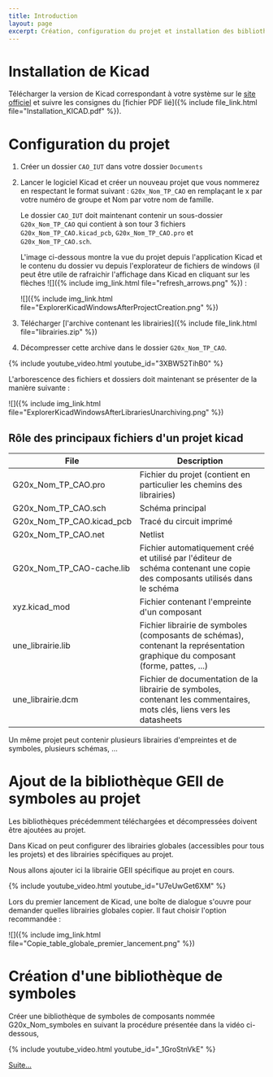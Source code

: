 ```yaml
---
title: Introduction
layout: page
excerpt: Création, configuration du projet et installation des bibliothèques (commencer ici)
---
```


# Installation de Kicad

Télécharger la version de Kicad correspondant à votre système sur le [site officiel](https://www.kicad-pcb.org/download/) et suivre les consignes du [fichier PDF lié]({% include file_link.html file="Installation_KICAD.pdf" %}).


# Configuration du projet

1. Créer un dossier `CAO_IUT` dans votre dossier `Documents`
1. Lancer le logiciel Kicad et créer un nouveau projet que vous nommerez en respectant le format suivant : `G20x_Nom_TP_CAO` en remplaçant le x par votre numéro de groupe et Nom par votre nom de famille.

    Le dossier `CAO_IUT` doit maintenant contenir un sous-dossier `G20x_Nom_TP_CAO` qui contient à son tour 3 fichiers `G20x_Nom_TP_CAO.kicad_pcb`, `G20x_Nom_TP_CAO.pro` et `G20x_Nom_TP_CAO.sch`. 
    
    L'image ci-dessous montre la vue du projet depuis l'application Kicad et le contenu du dossier vu depuis l'explorateur de fichiers de windows (il peut être utile de rafraichir l'affichage dans Kicad en cliquant sur les flèches ![]({% include img_link.html file="refresh_arrows.png" %}) :
    
    ![]({% include img_link.html file="ExplorerKicadWindowsAfterProjectCreation.png" %})

3. Télécharger [l'archive contenant les librairies]({% include file_link.html file="librairies.zip" %})
4. Décompresser cette archive dans le dossier `G20x_Nom_TP_CAO`.
 

{% include youtube_video.html youtube_id="3XBW52TihB0" %}

L'arborescence des fichiers et dossiers doit maintenant se présenter de la manière suivante :

![]({% include img_link.html file="ExplorerKicadWindowsAfterLibrariesUnarchiving.png" %})

## Rôle des principaux fichiers d'un projet kicad

| File                      | Description                                                                                                                    |
| ------------------------- | ------------------------------------------------------------------------------------------------------------------------------ |
| G20x_Nom_TP_CAO.pro       | Fichier du projet (contient en particulier les chemins des librairies)                                                         |
| G20x_Nom_TP_CAO.sch       | Schéma principal                                                                                                               |
| G20x_Nom_TP_CAO.kicad_pcb | Tracé du circuit imprimé                                                                                                       |
| G20x_Nom_TP_CAO.net       | Netlist                                                                                                                        |
| G20x_Nom_TP_CAO-cache.lib | Fichier automatiquement créé et utilisé par l'éditeur de schéma contenant une copie des composants utilisés dans le schéma     |
| xyz.kicad_mod             | Fichier contenant l'empreinte d'un composant                                                                                   |
| une_librairie.lib         | Fichier librairie de symboles (composants de schémas), contenant la représentation graphique du composant (forme, pattes, ...) |
| une_librairie.dcm         | Fichier de documentation de la librairie de symboles, contenant les commentaires, mots clés, liens vers les datasheets         |

Un même projet peut contenir plusieurs librairies d'empreintes et de symboles, plusieurs schémas, ...

# Ajout de la bibliothèque GEII de symboles au projet

Les bibliothèques précédemment téléchargées et décompressées doivent être ajoutées au projet.

Dans Kicad on peut configurer des librairies globales (accessibles pour tous les projets) et des librairies spécifiques au projet.

Nous allons ajouter ici la librairie GEII spécifique au projet en cours.

{% include youtube_video.html youtube_id="U7eUwGet6XM" %}

Lors du premier lancement de Kicad, une boîte de dialogue s'ouvre pour demander quelles librairies globales copier. Il faut choisir l'option recommandée :

![]({% include img_link.html file="Copie_table_globale_premier_lancement.png" %})

# Création d'une bibliothèque de symboles

Créer une bibliothèque de symboles de composants nommée G20x_Nom_symboles en suivant la procédure présentée dans la vidéo ci-dessous,

{% include youtube_video.html youtube_id="_1GroStnVkE" %}


[Suite...]({{site.baseurl}}/enonces/tp2)